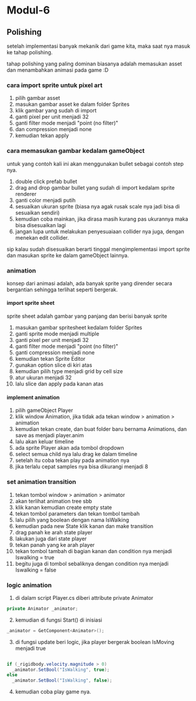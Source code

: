 # Modul-6


## Polishing

setelah implementasi banyak mekanik dari game kita, maka saat nya masuk ke tahap polishing.

tahap polishing yang paling dominan biasanya adalah memasukan asset dan menambahkan animasi pada game :D 

### cara import sprite untuk pixel art

1. pilih gambar asset
2. masukan gambar asset ke dalam folder Sprites
3. klik gambar yang sudah di import
4. ganti pixel per unit menjadi 32
5. ganti filter mode menjadi "point (no filter)"
6. dan compression menjadi none
7. kemudian tekan apply

### cara memasukan gambar kedalam gameObject

untuk yang contoh kali ini akan menggunakan bullet sebagai contoh step nya.

1. double click prefab bullet
2. drag and drop gambar bullet yang sudah di import kedalam sprite renderer
3. ganti color menjadi putih 
4. sesuaikan ukuran sprite (biasa nya agak rusak scale nya jadi bisa di sesuaikan sendiri)
5. kemudian coba mainkan, jika dirasa masih kurang pas ukurannya maka bisa disesuaikan lagi
6. jangan lupa untuk melakukan penyesuaiaan collider nya juga, dengan menekan edit collider.

sip kalau sudah disesuaikan berarti tinggal mengimplementasi import sprite dan masukan sprite ke dalam gameObject lainnya.

### animation

konsep dari animasi adalah, ada banyak sprite yang dirender secara bergantian sehingga terlihat seperti bergerak.

#### import sprite sheet

sprite sheet adalah gambar yang panjang dan berisi banyak sprite

1. masukan gambar spritesheet kedalam folder Sprites
2. ganti sprite mode menjadi multiple
3. ganti pixel per unit menjadi 32
4. ganti filter mode menjadi "point (no filter)"
5. ganti compression menjadi none 
6. kemudian tekan Sprite Editor
7. gunakan option slice di kiri atas 
8. kemudian pilih type menjadi grid by cell size
9. atur ukuran menjadi 32
10. lalu slice dan apply pada kanan atas 

#### implement animation

1. pilih gameObject Player
2. klik window Animation, jika tidak ada tekan window > animation > animation
3. kemudian tekan create, dan buat folder baru bernama Animations, dan save as menjadi player.anim
4. lalu akan keluar timeline 
5. ada sprite Player akan ada tombol dropdown 
6. select semua child nya lalu drag ke dalam timeline
7. setelah itu coba tekan play pada animation nya
8. jika terlalu cepat samples nya bisa dikurangi menjadi 8

### set animation transition 

1. tekan tombol window > animation > animator
2. akan terlihat animation tree sbb 
3. klik kanan kemudian create empty state
4. tekan tombol parameters dan tekan tombol tambah
5. lalu pilih yang boolean dengan nama IsWalking
6. kemudian pada new State klik kanan dan make transition
7. drag panah ke arah state player
8. lakukan juga dari state player 
9. tekan panah yang ke arah player 
10. tekan tombol tambah di bagian kanan dan condition nya menjadi Iswalking = true
11. begitu juga di tombol sebaliknya dengan condition nya menjadi Iswalking = false 

### logic animation

1. di dalam script Player.cs diberi attribute private Animator
``` c#
private Animator _animator;
```

2. kemudian di fungsi Start() di inisiasi
``` c#
_animator = GetComponent<Animator>();
```

3. di fungsi update beri logic, jika player bergerak boolean IsMoving menjadi true 
``` c#

if (_rigidbody.velocity.magnitude > 0)
  _animator.SetBool("IsWalking", true);
else
  _animator.SetBool("IsWalking", false);
```
4. kemudian coba play game nya.













